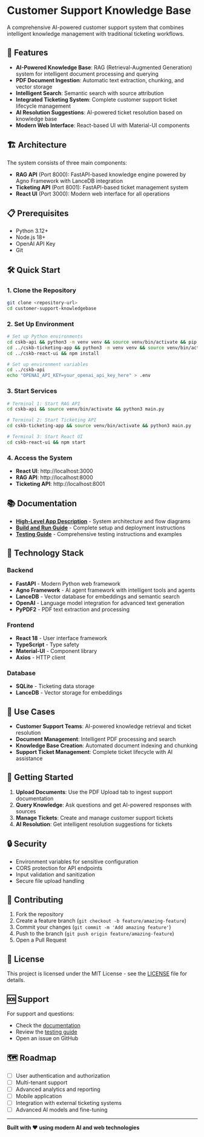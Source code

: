 # Customer Support Knowledge Base

A comprehensive AI-powered customer support system that combines intelligent knowledge management with traditional ticketing workflows.

## 🚀 Features

- **AI-Powered Knowledge Base**: RAG (Retrieval-Augmented Generation) system for intelligent document processing and querying
- **PDF Document Ingestion**: Automatic text extraction, chunking, and vector storage
- **Intelligent Search**: Semantic search with source attribution
- **Integrated Ticketing System**: Complete customer support ticket lifecycle management
- **AI Resolution Suggestions**: AI-powered ticket resolution based on knowledge base
- **Modern Web Interface**: React-based UI with Material-UI components

## 🏗️ Architecture

The system consists of three main components:

- **RAG API** (Port 8000): FastAPI-based knowledge engine powered by Agno Framework with LanceDB integration
- **Ticketing API** (Port 8001): FastAPI-based ticket management system
- **React UI** (Port 3000): Modern web interface for all operations

## 📋 Prerequisites

- Python 3.12+
- Node.js 18+
- OpenAI API Key
- Git

## 🛠️ Quick Start

### 1. Clone the Repository

```bash
git clone <repository-url>
cd customer-support-knowledgebase
```

### 2. Set Up Environment

```bash
# Set up Python environments
cd cskb-api && python3 -m venv venv && source venv/bin/activate && pip install -r requirements.txt
cd ../cskb-ticketing-app && python3 -m venv venv && source venv/bin/activate && pip install -r requirements.txt
cd ../cskb-react-ui && npm install

# Set up environment variables
cd ../cskb-api
echo "OPENAI_API_KEY=your_openai_api_key_here" > .env
```

### 3. Start Services

```bash
# Terminal 1: Start RAG API
cd cskb-api && source venv/bin/activate && python3 main.py

# Terminal 2: Start Ticketing API  
cd cskb-ticketing-app && source venv/bin/activate && python3 main.py

# Terminal 3: Start React UI
cd cskb-react-ui && npm start
```

### 4. Access the System

- **React UI**: http://localhost:3000
- **RAG API**: http://localhost:8000
- **Ticketing API**: http://localhost:8001

## 📚 Documentation

- **[High-Level App Description](app-usage-docs/high-level-app-description.md)** - System architecture and flow diagrams
- **[Build and Run Guide](app-usage-docs/build-and-run-guide.md)** - Complete setup and deployment instructions
- **[Testing Guide](app-usage-docs/testing-guide.md)** - Comprehensive testing instructions and examples

## 🔧 Technology Stack

### Backend
- **FastAPI** - Modern Python web framework
- **Agno Framework** - AI agent framework with intelligent tools and agents
- **LanceDB** - Vector database for embeddings and semantic search
- **OpenAI** - Language model integration for advanced text generation
- **PyPDF2** - PDF text extraction and processing

### Frontend
- **React 18** - User interface framework
- **TypeScript** - Type safety
- **Material-UI** - Component library
- **Axios** - HTTP client

### Database
- **SQLite** - Ticketing data storage
- **LanceDB** - Vector storage for embeddings

## 🎯 Use Cases

- **Customer Support Teams**: AI-powered knowledge retrieval and ticket resolution
- **Document Management**: Intelligent PDF processing and search
- **Knowledge Base Creation**: Automated document indexing and chunking
- **Support Ticket Management**: Complete ticket lifecycle with AI assistance

## 🚀 Getting Started

1. **Upload Documents**: Use the PDF Upload tab to ingest support documentation
2. **Query Knowledge**: Ask questions and get AI-powered responses with sources
3. **Manage Tickets**: Create and manage customer support tickets
4. **AI Resolution**: Get intelligent resolution suggestions for tickets

## 🔒 Security

- Environment variables for sensitive configuration
- CORS protection for API endpoints
- Input validation and sanitization
- Secure file upload handling

## 🤝 Contributing

1. Fork the repository
2. Create a feature branch (`git checkout -b feature/amazing-feature`)
3. Commit your changes (`git commit -m 'Add amazing feature'`)
4. Push to the branch (`git push origin feature/amazing-feature`)
5. Open a Pull Request

## 📄 License

This project is licensed under the MIT License - see the [LICENSE](LICENSE) file for details.

## 🆘 Support

For support and questions:
- Check the [documentation](app-usage-docs/)
- Review the [testing guide](app-usage-docs/testing-guide.md)
- Open an issue on GitHub

## 🗺️ Roadmap

- [ ] User authentication and authorization
- [ ] Multi-tenant support
- [ ] Advanced analytics and reporting
- [ ] Mobile application
- [ ] Integration with external ticketing systems
- [ ] Advanced AI models and fine-tuning

---

**Built with ❤️ using modern AI and web technologies**
